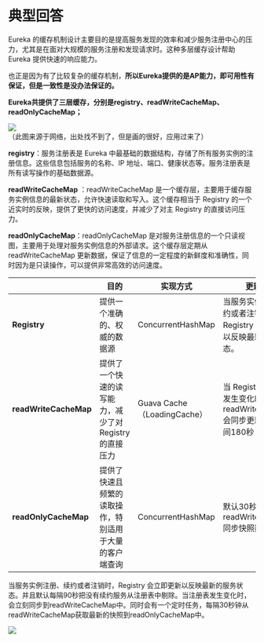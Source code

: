 # 典型回答

Eureka 的缓存机制设计主要目的是提高服务发现的效率和减少服务注册中心的压力，尤其是在面对大规模的服务注册和发现请求时。这种多层缓存设计帮助 Eureka 提供快速的响应能力。

也正是因为有了比较复杂的缓存机制，**所以Eureka提供的是AP能力，即可用性有保证，但是一致性是没办法保证的。**

**Eureka共提供了三层缓存，分别是registry、readWriteCacheMap、readOnlyCacheMap；**

![](https://cdn.nlark.com/yuque/0/2024/png/5378072/1713586770381-f32f9eae-28a5-4924-8f3b-6d96e2450f66.png#averageHue=%23f6f6f5&clientId=u6eb62e39-6b8d-4&from=paste&id=u3dffb181&originHeight=598&originWidth=1146&originalType=url&ratio=1&rotation=0&showTitle=false&status=done&style=none&taskId=uedbbec2a-61e0-4bc5-af26-7ebfdea7b3f&title=)<br />（此图来源于网络，出处找不到了，但是画的很好，应用过来了）

**registry**：服务注册表是 Eureka 中最基础的数据结构，存储了所有服务实例的注册信息。这些信息包括服务的名称、IP 地址、端口、健康状态等。服务注册表是所有读写操作的基础数据源。

**readWriteCacheMap** ：readWriteCacheMap 是一个缓存层，主要用于缓存服务实例信息的最新状态，允许快速读取和写入。这个缓存相当于 Registry 的一个近实时的反映，提供了更快的访问速度，并减少了对主 Registry 的直接访问压力。

**readOnlyCacheMap**：readOnlyCacheMap 是对服务注册信息的一个只读视图，主要用于处理对服务实例信息的外部请求。这个缓存层定期从 readWriteCacheMap 更新数据，保证了信息的一定程度的新鲜度和准确性，同时因为是只读操作，可以提供非常高效的访问速度。

|  | **目的** | **实现方式** | **更新机制** |
| --- | --- | --- | --- |
| **Registry** | 提供一个准确的、权威的数据源 | ConcurrentHashMap | 当服务实例注册、续约或者注销时，Registry 会立即更新以反映最新的服务状态。 |
| **readWriteCacheMap** | 提供了一个快速的读写能力，减少了对 Registry 的直接压力 | Guava Cache（LoadingCache） | 当 Registry 中的数据发生变化时，readWriteCacheMap 会同步更新。缓存时间180秒； |
| **readOnlyCacheMap** | 提供了快速且频繁的读取操作，特别适用于大量的客户端查询 | ConcurrentHashMap | 默认30秒定时从 readWriteCacheMap 同步快照数据 |


当服务实例注册、续约或者注销时，Registry 会立即更新以反映最新的服务状态。并且默认每隔90秒把没有续约服务从注册表中剔除。当注册表发生变化时，会立刻同步到readWriteCacheMap中。同时会有一个定时任务，每隔30秒钟从readWriteCacheMap获取最新的快照到readOnlyCacheMap中。	

![](https://cdn.nlark.com/yuque/0/2024/png/5378072/1713586884346-de62698a-70f9-48ff-bf60-df96bc6d30fc.png#averageHue=%23f1f1f0&clientId=u6eb62e39-6b8d-4&from=paste&id=ubd884569&originHeight=1026&originWidth=1788&originalType=url&ratio=1&rotation=0&showTitle=false&status=done&style=none&taskId=u220ad779-d8d0-4408-8961-5be90b6aa29&title=)
